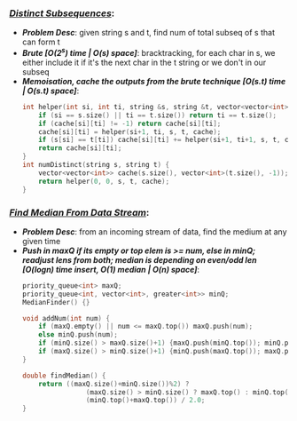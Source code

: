 ### ***[Distinct Subsequences](https://leetcode.com/problems/distinct-subsequences/)***:
- ***Problem Desc***: given string s and t, find num of total subseq of s that can form t
- ***Brute [O(2<sup>s</sup>) time | O(s) space]***: bracktracking, for each char in s, we either include it if it's the next char in the t string or we don't in our subseq
- ***Memoisation, cache the outputs from the brute technique [O(s.t) time | O(s.t) space]***:
  ```cpp
  int helper(int si, int ti, string &s, string &t, vector<vector<int>>&cache) {
      if (si == s.size() || ti == t.size()) return ti == t.size();
      if (cache[si][ti] != -1) return cache[si][ti];
      cache[si][ti] = helper(si+1, ti, s, t, cache);
      if (s[si] == t[ti]) cache[si][ti] += helper(si+1, ti+1, s, t, cache);
      return cache[si][ti];
  }
  int numDistinct(string s, string t) {
      vector<vector<int>> cache(s.size(), vector<int>(t.size(), -1));
      return helper(0, 0, s, t, cache);
  }
  ```

### ***[Find Median From Data Stream](https://leetcode.com/problems/find-median-from-data-stream/)***:
- ***Problem Desc***: from an incoming stream of data, find the medium at any given time
- ***Push in maxQ if its empty or top elem is >= num, else in minQ; readjust lens from both; median is depending on even/odd len [O(logn) time insert, O(1) median | O(n) space]***:
  ```cpp
  priority_queue<int> maxQ;
  priority_queue<int, vector<int>, greater<int>> minQ;
  MedianFinder() {}
  
  void addNum(int num) {
      if (maxQ.empty() || num <= maxQ.top()) maxQ.push(num);
      else minQ.push(num);
      if (minQ.size() > maxQ.size()+1) {maxQ.push(minQ.top()); minQ.pop();}
      if (maxQ.size() > minQ.size()+1) {minQ.push(maxQ.top()); maxQ.pop();}
  }
  
  double findMedian() {
      return ((maxQ.size()+minQ.size())%2) ? 
                  (maxQ.size() > minQ.size() ? maxQ.top() : minQ.top()) : 
                  (minQ.top()+maxQ.top()) / 2.0;
  }
  ```
